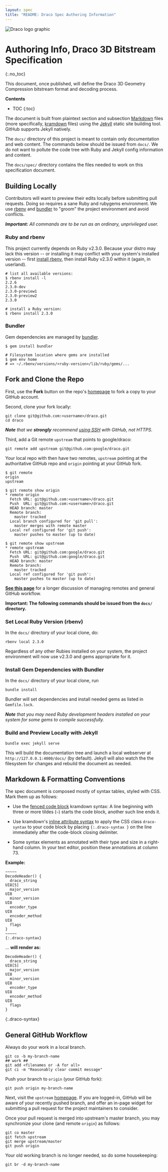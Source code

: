 ```yaml
---
layout: spec
title: "README: Draco Spec Authoring Information"
---
```



![Draco logo graphic](../artwork/draco3d-horiz-320x79.png)


# Authoring Info, Draco 3D Bitstream Specification
{:.no_toc}

This document, once published, will define the Draco 3D Geometry Compression
bitstream format and decoding process.

**Contents**

* TOC
{:toc}

The document is built from plaintext section and subsection [Markdown] files
(more specifically, [kramdown] files) using the [Jekyll] static site building
tool. GitHub supports Jekyll natively.

The `docs/` directory of this project is meant to contain only documentation
and web content. The commands below should be issued from `docs/`. We do not
want to pollute the code tree with Ruby and Jekyll config information and
content.

The `docs/spec/` directory contains the files needed to work on this
specification document.


## Building Locally

Contributors will want to preview their edits locally before submitting pull
requests. Doing so requires a sane Ruby and rubygems environment. We use [rbenv]
and [bundler] to "groom" the project environment and avoid conflicts.

_**Important:** All commands are to be run as an ordinary, unprivileged user._


### Ruby and rbenv

This project currently depends on Ruby v2.3.0. Because your distro may lack this
version -- or installing it may conflict with your system's installed version --
first [install rbenv], then install Ruby v2.3.0 within it (again, in userland).

~~~~~
# list all available versions:
$ rbenv install -l
2.2.6
2.3.0-dev
2.3.0-preview1
2.3.0-preview2
2.3.0

# install a Ruby version:
$ rbenv install 2.3.0
~~~~~


### Bundler

Gem dependencies are managed by [bundler].

~~~~~
$ gem install bundler

# Filesystem location where gems are installed
$ gem env home
# => ~/.rbenv/versions/<ruby-version>/lib/ruby/gems/...
~~~~~


## Fork and Clone the Repo

First, use the **Fork** button on the repo's [homepage] to fork a copy to your
GitHub account.

Second, clone your fork locally:

~~~~~
git clone git@github.com:<username>/draco.git
cd draco
~~~~~

_**Note** that we **strongly** recommend [using SSH] with GitHub, not HTTPS._

Third, add a Git remote `upstream` that points to google/draco:

~~~~~
git remote add upstream git@github.com:google/draco.git
~~~~~

Your local repo with then have two remotes, `upstream` pointing at the
authoritative GitHub repo and `origin` pointing at your GitHub fork.

~~~~~
$ git remote
origin
upstream

$ git remote show origin
* remote origin
  Fetch URL: git@github.com:<username>/draco.git
  Push  URL: git@github.com:<username>/draco.git
  HEAD branch: master
  Remote branch:
    master tracked
  Local branch configured for 'git pull':
    master merges with remote master
  Local ref configured for 'git push':
    master pushes to master (up to date)

$ git remote show upstream
* remote upstream
  Fetch URL: git@github.com:google/draco.git
  Push  URL: git@github.com:google/draco.git
  HEAD branch: master
  Remote branch:
    master tracked
  Local ref configured for 'git push':
    master pushes to master (up to date)
~~~~~

[**See this page**][1] for a longer discussion of managing remotes and general
GitHub workflow.

**Important: The following commands should be issued from the `docs/`
directory.**


### Set Local Ruby Version (rbenv)

In the `docs/` directory of your local clone, do:

~~~~~
rbenv local 2.3.0
~~~~~

Regardless of any other Rubies installed on your system, the project environment
will now use v2.3.0 and gems appropriate for it.


### Install Gem Dependencies with Bundler

In the `docs/` directory of your local clone, run

~~~~~
bundle install
~~~~~

Bundler will set dependencies and install needed gems as listed in
`Gemfile.lock`.

_**Note** that you may need Ruby development headers installed on your system
for some gems to compile successfully._


### Build and Preview Locally with Jekyll

~~~~~
bundle exec jekyll serve
~~~~~

This will build the documentation tree and launch a local webserver at
`http://127.0.0.1:4000/docs/` (by default). Jekyll will also watch the
the filesystem for changes and rebuild the document as needed.


## **Markdown & Formatting Conventions**

The spec document is composed mostly of syntax tables, styled with CSS. Mark
them up as follows:

  * Use the [fenced code block][fenced] kramdown syntax: A line beginning with
    three or more tildes (`~`) starts the code block, another such line ends it.

  * Use kramdown's [inline attribute syntax][inline] to apply the CSS class
   `draco-syntax` to your code block by placing `{:.draco-syntax }` on the line
   immediately after the code-block closing delimiter.

  * Some syntax elements as annotated with their type and size in a right-hand
    column. In your text editor, position these annotations at column 73.

**Example:**

<pre><code>~~~~~
DecodeHeader() {
  draco_string                                                          UI8[5]
  major_version                                                         UI8
  minor_version                                                         UI8
  encoder_type                                                          UI8
  encoder_method                                                        UI8
  flags
}
~~~~~
{:.draco-syntax}</code></pre>

... **will render as:**  


~~~~~
DecodeHeader() {
  draco_string                                                          UI8[5]
  major_version                                                         UI8
  minor_version                                                         UI8
  encoder_type                                                          UI8
  encoder_method                                                        UI8
  flags
}
~~~~~
{:.draco-syntax}


## General GitHub Workflow

Always do your work in a local branch.

~~~~~
git co -b my-branch-name
## work ##
git add <filenames or -A for all>
git ci -m "Reasonably clear commit message"
~~~~~

Push your branch to `origin` (your GitHub fork):

~~~~~
git push origin my-branch-name
~~~~~

Next, visit the `upstream` [homepage]. If you are logged-in, GitHub will be
aware of your recently pushed branch, and offer an in-page widget for submitting
a pull request for the project maintainers to consider.

Once your pull request is merged into upstream's master branch, you may
synchronize your clone (and remote `origin`) as follows:

~~~~~
git co master
git fetch upstream
git merge upstream/master
git push origin
~~~~~

Your old working branch is no longer needed, so do some housekeeping:

~~~~~
git br -d my-branch-name
~~~~~


[Markdown]: https://daringfireball.net/projects/markdown/
[kramdown]: https://kramdown.gettalong.org/
[Jekyll]: https://jekyllrb.com/
[rbenv]: https://github.com/rbenv/rbenv
[bundler]: http://bundler.io/
[install rbenv]: https://github.com/rbenv/rbenv#installation
[homepage]: https://github.com/google/draco
[using SSH]: https://help.github.com/articles/connecting-to-github-with-ssh/
[1]: https://2buntu.com/articles/1459/keeping-your-forked-repo-synced-with-the-upstream-source/
[fenced]: https://kramdown.gettalong.org/syntax.html#fenced-code-blocks
[inline]: https://kramdown.gettalong.org/syntax.html#block-ials

